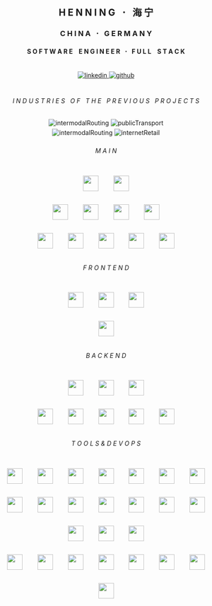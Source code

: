 ## <div align="center">H E N N I N G &nbsp; 𐄁 &nbsp; 海 宁</div>
### <div align="center">C H I N A &nbsp; 𐄁 &nbsp; G E R M A N Y</div>
#### <div align="center">S O F T W A R E⠀ E N G I N E E R &nbsp; 𐄁 &nbsp; F U L L ⠀S T A C K</div>

<br/>
<div align="center">
<a href="https://linkedin.com/in/henningvoss9" target="_blank">
<img src=https://img.shields.io/badge/linkedin-%231E77B5.svg?&style=for-the-badge&logo=linkedin&logoColor=white alt=linkedin style="margin-bottom: 5px;" />
</a>
<a href="https://github.com/hehu80" target="_blank">
<img src=https://img.shields.io/badge/github-%2324292e.svg?&style=for-the-badge&logo=github&logoColor=white alt=github style="margin-bottom: 5px;" />
</a>
</div>

<br/>

###### <div align="center">I N D U S T R I E S &nbsp; O F &nbsp; T H E &nbsp; P R E V I O U S &nbsp; P R O J E C T S</div>
<div align="center">
<img src=https://shields.io/badge/🚗-Automotive-red?style=for-the-badge alt=intermodalRouting style="margin-bottom: 5px;" /> 
<img src=https://shields.io/badge/🚇-Public%20Transport-blue?style=for-the-badge alt=publicTransport style="margin-bottom: 5px;" /> 
<br/>
<img src=https://shields.io/badge/🤖-Industrial%20Automation-green?style=for-the-badge alt=intermodalRouting style="margin-bottom: 5px;" /> 
<img src=https://shields.io/badge/💳-Internet%20retail-yellow?style=for-the-badge alt=internetRetail style="margin-bottom: 5px;" />
</div>

###### <div align="center">M A I N</div>

<div align="center">
<img style="margin: 15px" src="https://cdn.svgporn.com/logos/azure-icon.svg" height="35" />
<img style="margin: 15px" src="https://cdn.svgporn.com/logos/aws.svg" height="35" />
<br/>
<img style="margin: 15px" src="https://cdn.svgporn.com/logos/java.svg" height="35" />
<img style="margin: 15px" src="https://cdn.svgporn.com/logos/python.svg" height="35" />
<img style="margin: 15px" src="https://cdn.svgporn.com/logos/typescript-icon.svg" height="35" />
<img style="margin: 15px" src="https://cdn.svgporn.com/logos/javascript.svg" height="35" />
<br/>
<img style="margin: 15px" src="https://cdn.svgporn.com/logos/c.svg" height="35" />
<img style="margin: 15px" src="https://cdn.svgporn.com/logos/c-plusplus.svg" height="35" />
<img style="margin: 15px" src="https://cdn.svgporn.com/logos/php-alt.svg" height="35" />
<img style="margin: 15px" src="https://cdn.svgporn.com/logos/json.svg" height="35" />
<img style="margin: 15px" src="https://cdn.svgporn.com/logos/gopher.svg" height="35" />
</div>

###### <div align="center">F R O N T E N D</div>

<div align="center">
<img style="margin: 15px" src="https://cdn.svgporn.com/logos/qt.svg" height="35" />
<img style="margin: 15px" src="https://cdn.svgporn.com/logos/gwt.svg" height="35" />
<img style="margin: 15px" src="https://cdn.svgporn.com/logos/angular-icon.svg" height="35" />  
<br/>
<img style="margin: 15px" src="https://cdn.svgporn.com/logos/vaadin.svg" height="35" />
</div>

###### <div align="center">B A C K E N D</div>

<div align="center">
<img style="margin: 15px" src="https://cdn.svgporn.com/logos/wildfly.svg" height="35" />
<img style="margin: 15px" src="https://cdn.svgporn.com/logos/tomcat.svg" height="35" />
<img style="margin: 15px" src="https://cdn.svgporn.com/logos/mongodb.svg" height="35" />
<br/>
<img style="margin: 15px" src="https://cdn.svgporn.com/logos/spring-icon.svg" height="35" />
<img style="margin: 15px" src="https://cdn.svgporn.com/logos/hibernate.svg" height="35" />
<img style="margin: 15px" src="https://cdn.svgporn.com/logos/linux-tux.svg" height="35" />
<img style="margin: 15px" src="https://cdn.svgporn.com/logos/docker-icon.svg" height="35" />
<img style="margin: 15px" src="https://cdn.svgporn.com/logos/kubernetes.svg" height="35" />
</div>

###### <div align="center">T O O L S & D E V O P S</div>

<div align="center">
<img style="margin: 15px" src="https://cdn.svgporn.com/logos/github-icon.svg" height="35" />
<img style="margin: 15px" src="https://cdn.svgporn.com/logos/git-icon.svg" height="35" />
<img style="margin: 15px" src="https://cdn.svgporn.com/logos/jenkins.svg" height="35" />
<img style="margin: 15px" src="https://cdn.svgporn.com/logos/netbeans.svg" height="35" />
<img style="margin: 15px" src="https://cdn.svgporn.com/logos/mercurial.svg" height="35" />
<img style="margin: 15px" src="https://cdn.svgporn.com/logos/circleci.svg" height="35" />
<img style="margin: 15px" src="https://cdn.svgporn.com/logos/trac.svg" height="35" />
<br/>  
<img style="margin: 15px" src="https://cdn.svgporn.com/logos/cucumber.svg" height="35" />
<img style="margin: 15px" src="https://cdn.svgporn.com/logos/intellij-idea.svg" height="35" />
<img style="margin: 15px" src="https://cdn.svgporn.com/logos/elasticsearch.svg" height="35" />
<img style="margin: 15px" src="https://cdn.svgporn.com/logos/kibana.svg" height="35" />
<img style="margin: 15px" src="https://cdn.svgporn.com/logos/saucelabs.svg" height="35" />
<img style="margin: 15px" src="https://cdn.svgporn.com/logos/jira.svg" height="35" />
<img style="margin: 15px" src="https://cdn.svgporn.com/logos/confluence.svg" height="35" />
<img style="margin: 15px" src="https://cdn.svgporn.com/logos/bitbucket.svg" height="35" />
<img style="margin: 15px" src="https://cdn.svgporn.com/logos/logstash.svg" height="35" />
<img style="margin: 15px" src="https://cdn.svgporn.com/logos/gradle.svg" height="35" />
<br/>  
<img style="margin: 15px" src="https://cdn.svgporn.com/logos/npm-icon.svg" height="35" />
<img style="margin: 15px" src="https://cdn.svgporn.com/logos/typo3-icon.svg" height="35" />
<img style="margin: 15px" src="https://cdn.svgporn.com/logos/maven.svg" height="35" />
<img style="margin: 15px" src="https://cdn.svgporn.com/logos/selenium.svg" height="35" />
<img style="margin: 15px" src="https://cdn.svgporn.com/logos/postman-icon.svg" height="35" />
<img style="margin: 15px" src="https://cdn.svgporn.com/logos/arduino.svg" height="35" />
<img style="margin: 15px" src="https://cdn.svgporn.com/logos/nginx.svg" height="35" />
<img style="margin: 15px" src="https://cdn.svgporn.com/logos/grafana.svg" height="35" />
</div>

